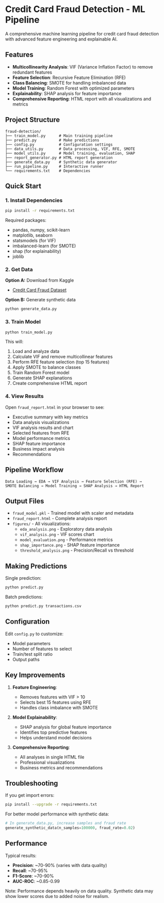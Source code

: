 # Credit Card Fraud Detection - ML Pipeline

A comprehensive machine learning pipeline for credit card fraud detection with advanced feature engineering and explainable AI.

## Features

- **Multicollinearity Analysis**: VIF (Variance Inflation Factor) to remove redundant features
- **Feature Selection**: Recursive Feature Elimination (RFE) 
- **Class Balancing**: SMOTE for handling imbalanced data
- **Model Training**: Random Forest with optimized parameters
- **Explainability**: SHAP analysis for feature importance
- **Comprehensive Reporting**: HTML report with all visualizations and metrics

## Project Structure

```
fraud-detection/
├── train_model.py      # Main training pipeline
├── predict.py          # Make predictions
├── config.py           # Configuration settings
├── data_utils.py       # Data processing, VIF, RFE, SMOTE
├── model_utils.py      # Model training, evaluation, SHAP
├── report_generator.py # HTML report generation
├── generate_data.py    # Synthetic data generator
├── run_pipeline.py     # Interactive runner
└── requirements.txt    # Dependencies
```

## Quick Start

### 1. Install Dependencies
```bash
pip install -r requirements.txt
```

Required packages:
- pandas, numpy, scikit-learn
- matplotlib, seaborn
- statsmodels (for VIF)
- imbalanced-learn (for SMOTE)
- shap (for explainability)
- joblib

### 2. Get Data

**Option A:** Download from Kaggle
- [Credit Card Fraud Dataset](https://www.kaggle.com/datasets/mlg-ulb/creditcardfraud)

**Option B:** Generate synthetic data
```bash
python generate_data.py
```

### 3. Train Model
```bash
python train_model.py
```

This will:
1. Load and analyze data
2. Calculate VIF and remove multicollinear features
3. Perform RFE feature selection (top 15 features)
4. Apply SMOTE to balance classes
5. Train Random Forest model
6. Generate SHAP explanations
7. Create comprehensive HTML report

### 4. View Results

Open `fraud_report.html` in your browser to see:
- Executive summary with key metrics
- Data analysis visualizations
- VIF analysis results and chart
- Selected features from RFE
- Model performance metrics
- SHAP feature importance
- Business impact analysis
- Recommendations

## Pipeline Workflow

```
Data Loading → EDA → VIF Analysis → Feature Selection (RFE) → 
SMOTE Balancing → Model Training → SHAP Analysis → HTML Report
```

## Output Files

- `fraud_model.pkl` - Trained model with scaler and metadata
- `fraud_report.html` - Complete analysis report
- `figures/` - All visualizations:
  - `eda_analysis.png` - Exploratory data analysis
  - `vif_analysis.png` - VIF scores chart
  - `model_evaluation.png` - Performance metrics
  - `shap_importance.png` - SHAP feature importance
  - `threshold_analysis.png` - Precision/Recall vs threshold

## Making Predictions

Single prediction:
```python
python predict.py
```

Batch predictions:
```bash
python predict.py transactions.csv
```

## Configuration

Edit `config.py` to customize:
- Model parameters
- Number of features to select
- Train/test split ratio
- Output paths

## Key Improvements

1. **Feature Engineering**:
   - Removes features with VIF > 10
   - Selects best 15 features using RFE
   - Handles class imbalance with SMOTE

2. **Model Explainability**:
   - SHAP analysis for global feature importance
   - Identifies top predictive features
   - Helps understand model decisions

3. **Comprehensive Reporting**:
   - All analyses in single HTML file
   - Professional visualizations
   - Business metrics and recommendations

## Troubleshooting

If you get import errors:
```bash
pip install --upgrade -r requirements.txt
```

For better model performance with synthetic data:
```python
# In generate_data.py, increase samples and fraud rate
generate_synthetic_data(n_samples=100000, fraud_rate=0.02)
```

## Performance

Typical results:
- **Precision**: ~70-90% (varies with data quality)
- **Recall**: ~70-95%
- **F1-Score**: ~70-90%
- **AUC-ROC**: ~0.85-0.99

Note: Performance depends heavily on data quality. Synthetic data may show lower scores due to added noise for realism.